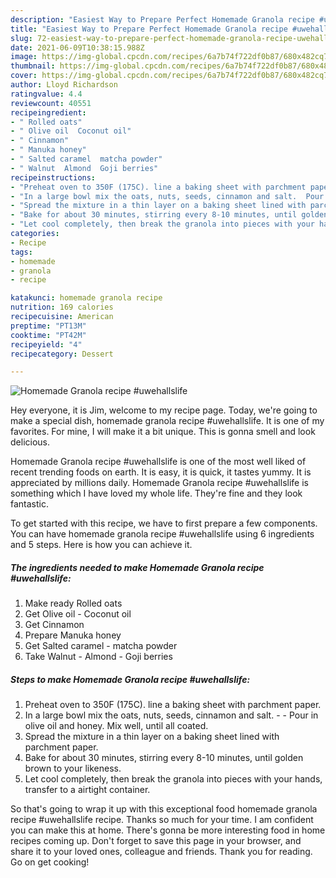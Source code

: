 ```yaml
---
description: "Easiest Way to Prepare Perfect Homemade Granola recipe #uwehallslife"
title: "Easiest Way to Prepare Perfect Homemade Granola recipe #uwehallslife"
slug: 72-easiest-way-to-prepare-perfect-homemade-granola-recipe-uwehallslife
date: 2021-06-09T10:38:15.988Z
image: https://img-global.cpcdn.com/recipes/6a7b74f722df0b87/680x482cq70/homemade-granola-recipe-uwehallslife-recipe-main-photo.jpg
thumbnail: https://img-global.cpcdn.com/recipes/6a7b74f722df0b87/680x482cq70/homemade-granola-recipe-uwehallslife-recipe-main-photo.jpg
cover: https://img-global.cpcdn.com/recipes/6a7b74f722df0b87/680x482cq70/homemade-granola-recipe-uwehallslife-recipe-main-photo.jpg
author: Lloyd Richardson
ratingvalue: 4.4
reviewcount: 40551
recipeingredient:
- " Rolled oats"
- " Olive oil  Coconut oil"
- " Cinnamon"
- " Manuka honey"
- " Salted caramel  matcha powder"
- " Walnut  Almond  Goji berries"
recipeinstructions:
- "Preheat oven to 350F (175C). line a baking sheet with parchment paper."
- "In a large bowl mix the oats, nuts, seeds, cinnamon and salt.  Pour in olive oil and honey. Mix well, until all coated."
- "Spread the mixture in a thin layer on a baking sheet lined with parchment paper."
- "Bake for about 30 minutes, stirring every 8-10 minutes, until golden brown to your likeness."
- "Let cool completely, then break the granola into pieces with your hands, transfer to a airtight container."
categories:
- Recipe
tags:
- homemade
- granola
- recipe

katakunci: homemade granola recipe 
nutrition: 169 calories
recipecuisine: American
preptime: "PT13M"
cooktime: "PT42M"
recipeyield: "4"
recipecategory: Dessert

---
```



![Homemade Granola recipe #uwehallslife](https://img-global.cpcdn.com/recipes/6a7b74f722df0b87/680x482cq70/homemade-granola-recipe-uwehallslife-recipe-main-photo.jpg)

Hey everyone, it is Jim, welcome to my recipe page. Today, we're going to make a special dish, homemade granola recipe #uwehallslife. It is one of my favorites. For mine, I will make it a bit unique. This is gonna smell and look delicious.



Homemade Granola recipe #uwehallslife is one of the most well liked of recent trending foods on earth. It is easy, it is quick, it tastes yummy. It is appreciated by millions daily. Homemade Granola recipe #uwehallslife is something which I have loved my whole life. They're fine and they look fantastic.


To get started with this recipe, we have to first prepare a few components. You can have homemade granola recipe #uwehallslife using 6 ingredients and 5 steps. Here is how you can achieve it.

<!--inarticleads1-->

##### The ingredients needed to make Homemade Granola recipe #uwehallslife:

1. Make ready  Rolled oats
1. Get  Olive oil - Coconut oil
1. Get  Cinnamon
1. Prepare  Manuka honey
1. Get  Salted caramel - matcha powder
1. Take  Walnut - Almond - Goji berries




<!--inarticleads2-->

##### Steps to make Homemade Granola recipe #uwehallslife:

1. Preheat oven to 350F (175C). line a baking sheet with parchment paper.
1. In a large bowl mix the oats, nuts, seeds, cinnamon and salt. -  - Pour in olive oil and honey. Mix well, until all coated.
1. Spread the mixture in a thin layer on a baking sheet lined with parchment paper.
1. Bake for about 30 minutes, stirring every 8-10 minutes, until golden brown to your likeness.
1. Let cool completely, then break the granola into pieces with your hands, transfer to a airtight container.




So that's going to wrap it up with this exceptional food homemade granola recipe #uwehallslife recipe. Thanks so much for your time. I am confident you can make this at home. There's gonna be more interesting food in home recipes coming up. Don't forget to save this page in your browser, and share it to your loved ones, colleague and friends. Thank you for reading. Go on get cooking!
